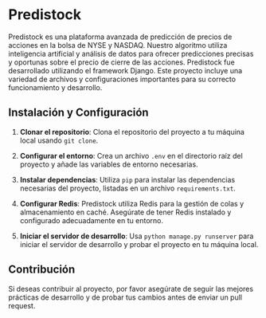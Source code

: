 # Predistock
Predistock es una plataforma avanzada de predicción de precios de acciones en la bolsa de NYSE y NASDAQ. Nuestro algoritmo utiliza inteligencia artificial y análisis de datos para ofrecer predicciones
precisas y oportunas sobre el precio de cierre de las acciones. Predistock fue desarrollado utilizando el framework Django. Este proyecto incluye una variedad de archivos y configuraciones importantes para su correcto funcionamiento y desarrollo.

## Instalación y Configuración

1. **Clonar el repositorio**: Clona el repositorio del proyecto a tu máquina local usando `git clone`.

2. **Configurar el entorno**: Crea un archivo `.env` en el directorio raíz del proyecto y añade las variables de entorno necesarias.

3. **Instalar dependencias**: Utiliza `pip` para instalar las dependencias necesarias del proyecto, listadas en un archivo `requirements.txt`.

4. **Configurar Redis**: Predistock utiliza Redis para la gestión de colas y almacenamiento en caché. Asegúrate de tener Redis instalado y configurado adecuadamente en tu entorno. 

5. **Iniciar el servidor de desarrollo**: Usa `python manage.py runserver` para iniciar el servidor de desarrollo y probar el proyecto en tu máquina local.

## Contribución

Si deseas contribuir al proyecto, por favor asegúrate de seguir las mejores prácticas de desarrollo y de probar tus cambios antes de enviar un pull request.
